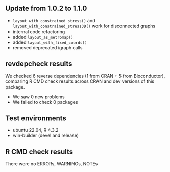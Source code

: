 ## Update from 1.0.2 to 1.1.0

* `layout_with_constrained_stress()` and `layout_with_constrained_stress3D()`
  work for disconnected graphs
* internal code refactoring
* added `layout_as_metromap()`
* added `layout_with_fixed_coords()`
* removed deprecated igraph calls

## revdepcheck results

We checked 6 reverse dependencies (1 from CRAN + 5 from Bioconductor), comparing R CMD check results across CRAN and dev versions of this package.

 * We saw 0 new problems
 * We failed to check 0 packages

## Test environments
* ubuntu 22.04, R 4.3.2
* win-builder (devel and release)

## R CMD check results

There were no ERRORs, WARNINGs, NOTEs 
